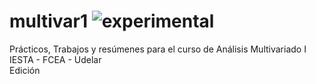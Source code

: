 # multivar1 ![experimental](https://img.shields.io/badge/lifecycle-experimental-orange.svg)
Prácticos, Trabajos y resúmenes para el curso de Análisis Multivariado I  
IESTA - FCEA - Udelar  
Edición 
